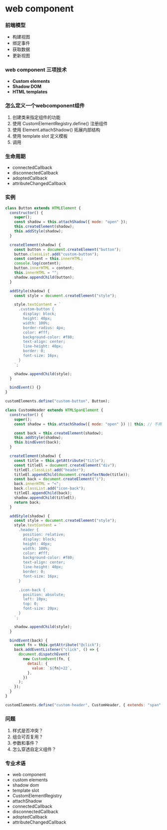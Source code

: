 # web component

### 前端模型

- 构建视图
- 绑定事件
- 获取数据
- 更新视图





### web component 三项技术

- **Custom elements**
- **Shadow DOM**
- **HTML templates**



### 怎么定义一个webcomponent组件



1. 创建类来指定组件的功能
2. 使用 CustomElementRegistry.define() 注册组件
3. 使用 Element.attachShadow() 拓展内部结构
4. 使用 template slot 定义模板
5. 调用



### 生命周期



- connectedCallback
- disconnectedCallback
- adoptedCallback
- attributeChangedCallback



### 实例

```javascript
class Button extends HTMLElement {
  constructor() {
    super();
    const shadow = this.attachShadow({ mode: "open" });
    this.createElement(shadow);
    this.addStyle(shadow);
  }

  createElement(shadow) {
    const button = document.createElement("button");
    button.classList.add("custom-button");
    const content = this.innerHTML;
    console.log(content);
    button.innerHTML = content;
    this.innerHTML = "";
    shadow.appendChild(button);
  }

  addStyle(shadow) {
    const style = document.createElement("style");

    style.textContent = `
      .custom-button {
        display: block;
        height: 40px;
        width: 100%;
        border-radius: 4px;
        color: #fff;
        background-color: #f80;
        text-align: center;
        line-height: 40px;
        border: 0;
        font-size: 16px;
      }
    `;

    shadow.appendChild(style);
  }

  bindEvent() {}
}

customElements.define("custom-button", Button);

```



```javascript
class CustomHeader extends HTMLSpanElement {
  constructor() {
    super();
    const shadow = this.attachShadow({ mode: "open" }) || this; // 不用影子也可以

    const back = this.createElement(shadow);
    this.addStyle(shadow);
    this.bindEvent(back);
  }

  createElement(shadow) {
    const title = this.getAttribute("title");
    const titleEl = document.createElement("div");
    titleEl.classList.add("header");
    titleEl.appendChild(document.createTextNode(title));
    const back = document.createElement("i");
    back.innerHTML = "<";
    back.classList.add("icon-back");
    titleEl.appendChild(back);
    shadow.appendChild(titleEl);
    return back;
  }

  addStyle(shadow) {
    const style = document.createElement("style");
    style.textContent = `
      .header {
        position: relative;
        display: block;
        height: 40px;
        width: 100%;
        color: #fff;
        background-color: #f80;
        text-align: center;
        line-height: 40px;
        border: 0;
        font-size: 16px;
      }

      .icon-back {
        position: absolute;
        left: 10px;
        top: 0;
        font-size: 20px;
      }
    `;

    shadow.appendChild(style);
  }

  bindEvent(back) {
    const fn = this.getAttribute("@click");
    back.addEventListener("click", () => {
      document.dispatchEvent(
        new CustomEvent(fn, {
          detail: {
            value: `${fn}+22`,
          },
        })
      );
    });
  }
}

customElements.define("custom-header", CustomHeader, { extends: "span" });

```





### 问题



1. 样式是否冲突？
2. 组合可否复用？
3. 参数和事件？
4. 怎么穿透自定义组件？





### 专业术语

- web component
- custom elements
- shadow dom
- template slot
- CustomElementRegistry
- attachShadow
- connectedCallback
- disconnectedCallback
- adoptedCallback
- attributeChangedCallback


